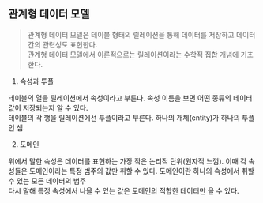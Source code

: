 <h2>관계형 데이터 모델</h2>

> 관계형 데이터 모델은 테이블 형태의 릴레이션을 통해 데이터를 저장하고 데이터 간의 관련성도 표현한다.<br>
관계형 데이터 모델에서 이론적으로는 릴레이션이라는 수학적 집합 개념에 기초한다.

1. 속성과 투플

테이블의 열을 릴레이션에서 속성이라고 부른다. 속성 이름을 보면 어떤 종류의 데이터 값이 저장되는지 알 수 있다.<br>
테이블의 각 행을 릴레이션에선 투플이라고 부른다. 하나의 개체(entity)가 하나의 투플인 셈.

2. 도메인

위에서 말한 속성은 데이터를 표현하는 가장 작은 논리적 단위(원자적 느낌). 이때 각 속성들은 도메인이라는 특정 범주의 값만 취할 수 있다.
도메인이란 하나의 속성에서 취할 수 있는 모든 데이터의 범주<br>
다시 말해 특정 속성에서 나올 수 있는 값은 도메인의 적합한 데이터만 올 수 있다.
